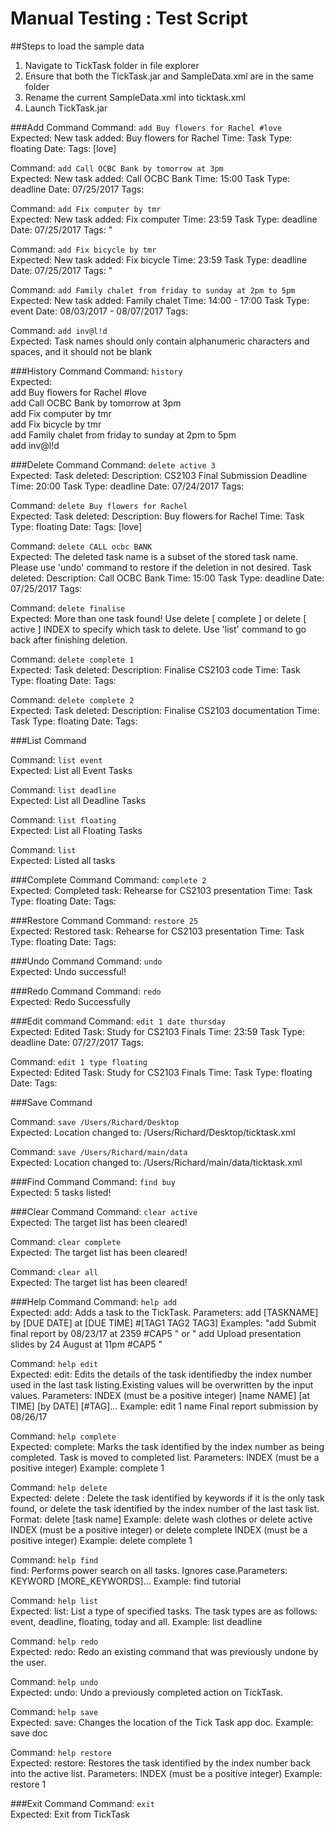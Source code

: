 # Manual Testing : Test Script
##Steps to load the sample data
1. Navigate to TickTask folder in file explorer
2. Ensure that both the TickTask.jar and SampleData.xml are in the same folder
3. Rename the current  SampleData.xml into ticktask.xml
4. Launch TickTask.jar

###Add Command
 Command: `add Buy flowers for Rachel #love` <br>
 Expected: New task added: Buy flowers for Rachel Time:  Task Type: floating Date:  Tags: [love] <br> 
 
 Command: `add Call OCBC Bank by tomorrow at 3pm` <br>
 Expected: New task added: Call OCBC Bank Time: 15:00 Task Type: deadline Date: 07/25/2017 Tags: <br>
 
 Command: `add Fix computer by tmr` <br>
 Expected: New task added: Fix computer Time: 23:59 Task Type: deadline Date: 07/25/2017 Tags: "  <br>
 
 Command: `add Fix bicycle by tmr` <br>
 Expected: New task added: Fix bicycle Time: 23:59 Task Type: deadline Date: 07/25/2017 Tags: "  <br>
 
 Command: `add Family chalet from friday to sunday at 2pm to 5pm`<br>
 Expected: New task added: Family chalet Time: 14:00 - 17:00 Task Type: event Date: 08/03/2017 - 08/07/2017 Tags: <br>
 
 Command: `add inv@l!d ` <br>
 Expected: Task names should only contain alphanumeric characters and spaces, and it should not be blank  <br>
 
###History Command
 Command: `history` <br>
 Expected: <br>
 add Buy flowers for Rachel #love <br>
 add Call OCBC Bank by tomorrow at 3pm <br>
 add Fix computer by tmr <br>
 add Fix bicycle by tmr <br>
 add Family chalet from friday to sunday at 2pm to 5pm <br>
 add inv@l!d<br>

###Delete Command
 Command: `delete active 3` <br>
 Expected: Task deleted:
Description: CS2103 Final Submission Deadline Time: 20:00 Task Type: deadline Date: 07/24/2017 Tags:   <br>
 
 Command: `delete Buy flowers for Rachel` <br>
 Expected: Task deleted:
Description: Buy flowers for Rachel Time:  Task Type: floating Date:  Tags: [love]  <br>

 Command: `delete CALL ocbc BANK` <br>
 Expected: The deleted task name is a subset of the stored task name.
Please use 'undo' command to restore if the deletion in not desired.
Task deleted:
Description: Call OCBC Bank Time: 15:00 Task Type: deadline Date: 07/25/2017 Tags: <br>

Command: `delete finalise` <br>
 Expected: More than one task found! 
Use delete [ complete ] or delete [ active ] INDEX to specify which task to delete. 
Use 'list' command to go back after finishing deletion. <br>
 
 Command: `delete complete 1` <br>
 Expected: Task deleted:
Description: Finalise CS2103 code Time:  Task Type: floating Date:  Tags: <br>

Command: `delete complete 2` <br>
 Expected: Task deleted:
Description: Finalise CS2103 documentation Time:  Task Type: floating Date:  Tags:  <br>

###List Command
 
 
 Command: `list event` <br>
 Expected: List all Event Tasks <br>
 
 Command: `list deadline` <br>
 Expected: List all Deadline Tasks <br>
 
  Command: `list floating` <br>
 Expected: List all Floating Tasks <br>
 
 Command: `list` <br>
 Expected: Listed all tasks <br>
 
###Complete Command
 Command: `complete 2` <br>
 Expected: Completed task: Rehearse for CS2103 presentation Time:  Task Type: floating Date:  Tags:   <br> 

###Restore Command
 Command: `restore 25` <br>
 Expected: Restored task: Rehearse for CS2103 presentation Time:  Task Type: floating Date:  Tags:  <br>
 
###Undo Command
 Command: `undo` <br>
 Expected: Undo successful! <br>
 
###Redo Command
 Command: `redo` <br>
 Expected: Redo Successfully <br>	
 


###Edit command
 Command: `edit 1 date thursday` <br>
 Expected: Edited Task: Study for CS2103 Finals Time: 23:59 Task Type: deadline Date: 07/27/2017 Tags: <br>
 
 Command: `edit 1 type floating` <br>
 Expected: Edited Task: Study for CS2103 Finals Time:  Task Type: floating Date:  Tags:<br>

###Save Command

 Command: `save /Users/Richard/Desktop` <br>
 Expected: Location changed to: /Users/Richard/Desktop/ticktask.xml <br>

 Command: `save /Users/Richard/main/data ` <br>
 Expected: Location changed to: /Users/Richard/main/data/ticktask.xml <br>

###Find Command
 Command: `find buy` <br>
 Expected: 5 tasks listed! <br>
 
###Clear Command
 Command: `clear active` <br>
 Expected: The target list has been cleared! <br>

  Command: `clear complete` <br>
  Expected: The target list has been cleared! <br>
  
  Command: `clear all` <br>
  Expected: The target list has been cleared! <br>

###Help Command
 Command: `help add` <br>
 Expected: add: Adds a task to the TickTask. Parameters: add [TASKNAME] by [DUE DATE] at [DUE TIME] #[TAG1 TAG2 TAG3]
Examples: "add Submit final report by 08/23/17 at 2359 #CAP5  " or " add Upload presentation slides by 24 August at 11pm #CAP5 "<br>

Command: `help edit` <br>
 Expected: edit: Edits the details of the task identifiedby the index number used in the last task listing.Existing values will be overwritten by the input values.
Parameters: INDEX (must be a positive integer) \[name NAME] \[at TIME] \[by DATE] \[#TAG]...
Example: edit 1 name Final report submission by 08/26/17<br>

Command: `help complete` <br>
 Expected: complete: Marks the task identified by the index number as being completed. Task is moved to completed list. 
Parameters: INDEX (must be a positive integer)
Example: complete 1<br>

Command: `help delete` <br>
 Expected: delete : Delete the task identified by keywords if it is the only task found, 
or delete the task identified by the index number of the last task list.
Format: delete [task name]
Example: delete wash clothes
or delete active INDEX (must be a positive integer) or delete complete INDEX (must be a positive integer)
Example: delete complete 1<br>

Command: `help find` <br>
 find: Performs power search on all tasks. Ignores case.Parameters: KEYWORD [MORE_KEYWORDS]...
Example: find tutorial<br>

Command: `help list` <br>
 Expected: list: List a type of specified tasks.
The task types are as follows: event, deadline, floating, today and all.
Example: list deadline<br>

Command: `help redo` <br>
 Expected: redo: Redo an existing command that was previously undone by the user.<br>

Command: `help undo` <br>
 Expected: undo: Undo a previously completed action on TickTask.<br>
 
Command: `help save` <br>
 Expected: save: Changes the location of the Tick Task app doc.
Example: save doc<br>
 
 Command: `help restore` <br>
 Expected: restore: Restores the task identified by the index number back into the active list.
Parameters: INDEX (must be a positive integer)
Example: restore 1<br>
 
###Exit Command
 Command: `exit` <br>
 Expected: Exit from TickTask
